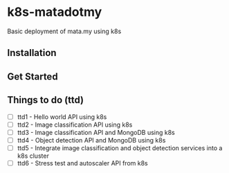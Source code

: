 # k8s-matadotmy
Basic deployment of mata.my using k8s

## Installation

## Get Started

## Things to do (ttd)
- [ ] ttd1 - Hello world API using k8s
- [ ] ttd2 - Image classification API using k8s
- [ ] ttd3 - Image classification API and MongoDB using k8s
- [ ] ttd4 - Object detection API and MongoDB using k8s
- [ ] ttd5 - Integrate image classification and object detection services into a k8s cluster
- [ ] ttd6 - Stress test and autoscaler API from k8s
